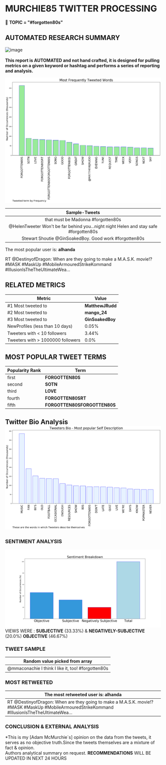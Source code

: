 # MURCHIE85 TWITTER PROCESSING 
&#x1F34E; **TOPIC = "#forgotten80s"**

## AUTOMATED RESEARCH SUMMARY

![image](https://marketingplatform.google.com/about/static/images/gmp/analytics-smb-benefit.jpg)
<br></br>
<b> This report is AUTOMATED and not hand crafted, it is designed for pulling metrics on a given keyword or hashtag and performs a series of reporting and analysis.</b>



![image](TWEETS.png)



|                **Sample-Tweets**        |
| :-------------: |
| that must be Madonna #forgotten80s |
| @HelenTweeter Won't be far behind you...night night Helen and stay safe #forgotten80s |
| Stewart Shoutie @GinSoakedBoy. Good work  #forgotten80s |

The most popular user is: **alhanda**
<div class="alert alert-block alert-danger"> RT @DestinyofDragon: When are they going to make a M.A.S.K. movie!? #MASK #MaskUp #MobileArmouredStrikeKommand #IllusionIsTheTheUltimateWea…</div>

## RELATED METRICS<br>
| Metric | Value |
| ------------- | ------------- |
| #1 Most tweeted to  | **MatthewJRudd** |
| #2 Most tweeted to  | **mango_24** |
| #3 Most tweeted to  | **GinSoakedBoy** |
| NewProfiles (less than 10 days) | 0.05%  |
| Tweeters with < 10 followers  | 3.44%|
| Tweeters with > 1000000 followers  | 0.0%  |



## MOST POPULAR TWEET TERMS 


| Popularity Rank  | Term |
| ------------- | ------------- |
| first  | **FORGOTTEN80S**  |
| second  | **SOTN**  |
| third  | **LOVE** |
| fourth  | **FORGOTTEN80SRT**  |
| fifth  | **FORGOTTEN80SFORGOTTEN80S**  |


## Twitter Bio Analysis![image](BIO.png)
### SENTIMENT ANALYSIS
![image](sentiment.png)
VIEWS WERE : **SUBJECTIVE**  (33.33%) & **NEGATIVELY-SUBJECTIVE** (20.0%) **OBJECTIVE** (46.67%)

### TWEET SAMPLE 
| Random value picked from array |
| ------------- |
|@mmaconachie I think I like it, too! #forgotten80s |

### MOST RETWEETED 

| The most retweeted user is: **alhanda**  |
| ------------- |
| RT @DestinyofDragon: When are they going to make a M.A.S.K. movie!? #MASK #MaskUp #MobileArmouredStrikeKommand #IllusionIsTheTheUltimateWea… |

### CONCLUSION & EXTERNAL ANALYSIS

*This is my [Adam McMurchie`s] opinion on the data from the tweets, it serves as no objective truth.Since the tweets themselves are a mixture of fact & opinion.<br>
Authors analytical summary on request.
**RECOMMENDATIONS** WILL BE UPDATED IN NEXT  24 HOURS <br>